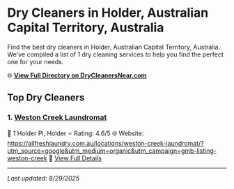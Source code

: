 # Dry Cleaners in Holder, Australian Capital Territory, Australia

Find the best dry cleaners in Holder, Australian Capital Territory, Australia. We've compiled a list of 1 dry cleaning services to help you find the perfect one for your needs.

🌐 **[View Full Directory on DryCleanersNear.com](https://drycleanersnear.com/city/Australia/Australian%20Capital%20Territory/Holder)**

## Top Dry Cleaners

### 1. [Weston Creek Laundromat](https://drycleanersnear.com/dryCleaner/68a28973e025a3a8d28d3b48/weston-creek-laundromat)
📍 1 Holder Pl, Holder
⭐ Rating: 4.6/5
🌐 Website: https://allfreshlaundry.com.au/locations/weston-creek-laundromat/?utm_source=google&utm_medium=organic&utm_campaign=gmb-listing-weston-creek
🔗 [View Full Details](https://drycleanersnear.com/dryCleaner/68a28973e025a3a8d28d3b48/weston-creek-laundromat)


---

*Last updated: 8/29/2025*
